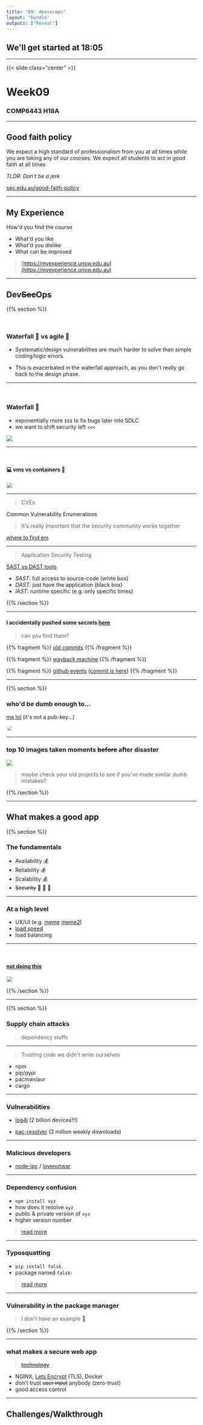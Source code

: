 ```yaml
---
title: "09: devsecops"
layout: "bundle"
outputs: ["Reveal"]
---
```


## We'll get started at 18:05

---

{{< slide class="center" >}}
# Week09
### COMP6443 H18A 

---

## Good faith policy

We expect a high standard of professionalism from you at all times while you are taking any of our courses. We expect all students to act in good faith at all times

*TLDR: Don't be a jerk*

[sec.edu.au/good-faith-policy](https://sec.edu.au/good-faith-policy)

---

## My Experience

How'd you find the course
* What'd you like
* What'd you dislike
* What can be improved

> [https://myexperience.unsw.edu.au](https://myexperience.unsw.edu.au)

---

## Dev~~Sec~~Ops
{{% section %}}

&nbsp;

### Waterfall :ocean: vs agile :runner:
* Systematic/design vulnerabilities are much harder to solve than simple coding/logic errors.

* This is exacerbated in the waterfall approach, as you don't really go back to the design phase.

---

&nbsp;

### Waterfall :ocean:
* exponentially more `$$$` to fix bugs later into SDLC
* we want to shift security left `<<<`

![](/img/week09/sdlc.png)

---

&nbsp;
#### :computer: vms vs containers :whale:
<img src="/img/week09/containers-vs-virtual-machines.jpg" style="scale: 90%"/>

---

> CVEs

Common Vulnerability Enumerations

> It's really important that the security community works together

[where to find em](https://www.cvedetails.com/vulnerability-list/cvssscoremin-9/cvssscoremax-10/vulnerabilities.html)

---

> Application Security Testing

[SAST vs DAST tools](https://www.synopsys.com/blogs/software-security/sast-vs-dast-difference/)
* *SAST*: full access to source-code (white box)
* *DAST*: just have the application (black box)
* *IAST*: runtime specific (e.g. only specific times)

{{% /section %}}

---

#### I accidentally pushed some secrets [here](https://github.com/lachlan-waugh/secrets-management/)
> can you find them?

{{% fragment %}}
[old commits](https://github.com/lachlan-waugh/secrets-management/commit/7014a975239de9e93cbf3ee937f608373422dfb7)
{{% /fragment %}}

{{% fragment %}}
[wayback machine](https://web.archive.org/web/20220727160118/https://github.com/lachlan-waugh/secrets-management)
{{% /fragment %}}

{{% fragment %}}
[github events](https://api.github.com/repos/lachlan-waugh/secrets-management/events) ([commit is here](https://github.com/lachlan-waugh/secrets-management/commit/d6127d5a02a5e1f90c36cdb86e25508f580f2573))
{{% /fragment %}}

---

{{% section %}}

### who'd be dumb enough to...
[me lol](https://github.com/lachlan-waugh/cloud-computing/blob/main/creds/pub-key.pem) (it's not a pub-key...)

<img src="/img/week09/woops.png" style="scale: 70%"/>

---

### top 10 images taken moments ~~before~~ after disaster

![](/img/week09/cursed.png)

> maybe check your old projects to see if you've made similar dumb mistakes?

{{% /section %}}

---

## What makes a good app
{{% section %}}

### The fundamentals
* Availability :moneybag:
* Reliability :moneybag:
* Scalability :moneybag:
* ~~Security~~ :see_no_evil: :hear_no_evil: :speak_no_evil:

---

### At a high level
* UX/UI (e.g.
    [meme](https://www.art.yale.edu/)
    [meme2](https://www.art.yale.edu/about/about-this-site))
* [load speed](https://pagespeed.web.dev/)
* load balancing

---

&nbsp;

#### [not doing this](https://github.com/MrMEEE/bumblebee-Old-and-abbandoned/issues/123)

<img src="/img/week09/rmrfusr.png" style="scale: 90%"/>

{{% /section %}}

---

{{% section %}}

### Supply chain attacks

> dependency stuffs

---

> Trusting code we didn't write ourselves

* npm
* pip/pypi
* pacman/aur
* cargo

---

### Vulnerabilities

* [log4j](https://www.upguard.com/blog/apache-log4j-vulnerability) (2 billion devices!!!)

* [pac-resolver](https://arstechnica.com/information-technology/2021/09/npm-package-with-3-million-weekly-downloads-had-a-severe-vulnerability/) (3 million weekly downloads)

---

### Malicious developers

* [node-ipc](https://www.lunasec.io/docs/blog/node-ipc-protestware/) / [lovenotwar](https://snyk.io/advisor/npm-package/lovenotwar)

---

### Dependency confusion
* `npm install xyz`
* how does it resolve `xyz`
* public & private version of `xyz`
* higher version number

> [read more](https://medium.com/@alex.birsan/dependency-confusion-4a5d60fec610)

---

### Typosquatting
* `pip install falsk`
* package named `falsk`: 

> [read more](https://medium.com/checkmarx-security/typosquatting-campaign-targeting-12-of-pythons-top-packages-downloading-malware-hosted-on-github-9501f35b8efb)

---

### Vulnerability in the package manager

> I don't have an example :shrug:

{{% /section %}}

---

### what makes a secure web app

> ~~[technology](https://www.youtube.com/watch?v=Fc1P-AEaEp8)~~

* NGINX, [Lets Encrypt](https://letsencrypt.org/) (TLS), Docker
* don't trust ~~user input~~ anybody (zero-trust)
* good access control

---

## Challenges/Walkthrough
